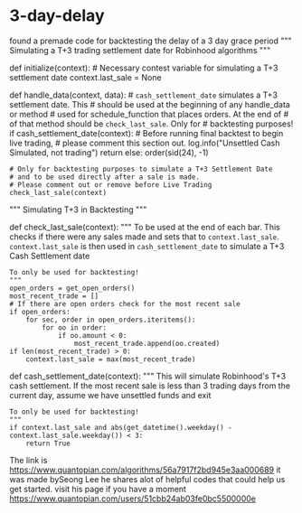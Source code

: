 # 3-day-delay
found a premade code for backtesting the delay of a 3 day grace period
"""
Simulating a T+3 trading settlement date for Robinhood algorithms
"""


def initialize(context):
    # Necessary contest variable for simulating a T+3 settlement date
    context.last_sale = None

def handle_data(context, data):
    # `cash_settlement_date` simulates a T+3 settlement date. This
    # should be used at the beginning of any handle_data or method
    # used for schedule_function that places orders. At the end of
    # of that method should be `check_last_sale`. Only for
    # backtesting purposes!
    if cash_settlement_date(context):
        # Before running final backtest to begin live trading,
        # please comment this section out.
        log.info("Unsettled Cash Simulated, not trading")
        return
    else:
        order(sid(24), -1)
    
    # Only for backtesting purposes to simulate a T+3 Settlement Date
    # and to be used directly after a sale is made.
    # Please comment out or remove before Live Trading
    check_last_sale(context)
    
    
"""
Simulating T+3 in Backtesting
"""
    
def check_last_sale(context):
    """
    To be used at the end of each bar. This checks if there were
    any sales made and sets that to `context.last_sale`.
    `context.last_sale` is then used in `cash_settlement_date` to
    simulate a T+3 Cash Settlement date

    To only be used for backtesting!
    """
    open_orders = get_open_orders()
    most_recent_trade = []
    # If there are open orders check for the most recent sale
    if open_orders:
        for sec, order in open_orders.iteritems():
            for oo in order:
                if oo.amount < 0:
                    most_recent_trade.append(oo.created)
    if len(most_recent_trade) > 0:
        context.last_sale = max(most_recent_trade)
        
def cash_settlement_date(context):
    """
    This will simulate Robinhood's T+3 cash settlement. If the 
    most recent sale is less than 3 trading days from the current
    day, assume we have unsettled funds and exit

    To only be used for backtesting!
    """
    if context.last_sale and abs(get_datetime().weekday() - context.last_sale.weekday()) < 3:
        return True


The link is https://www.quantopian.com/algorithms/56a7917f2bd945e3aa000689
it was made bySeong Lee
he shares alot of helpful codes that could help us get started. 
visit his page if you have a moment
https://www.quantopian.com/users/51cbb24ab03fe0bc5500000e
